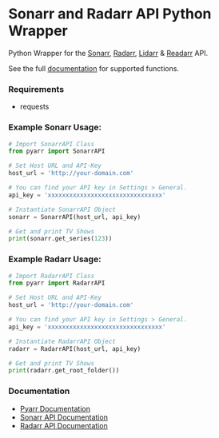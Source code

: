 # Sonarr and Radarr API Python Wrapper

Python Wrapper for the [Sonarr](https://github.com/Sonarr/Sonarr), [Radarr](https://github.com/Radarr/Radarr), [Lidarr](https://github.com/Lidarr/Lidarr) & [Readarr](https://github.com/Readarr/Readarr) API.

See the full [documentation](https://docs.totaldebug.uk/pyarr/) for supported functions.

### Requirements

-   requests

### Example Sonarr Usage:

```python
# Import SonarrAPI Class
from pyarr import SonarrAPI

# Set Host URL and API-Key
host_url = 'http://your-domain.com'

# You can find your API key in Settings > General.
api_key = 'xxxxxxxxxxxxxxxxxxxxxxxxxxxxxxxx'

# Instantiate SonarrAPI Object
sonarr = SonarrAPI(host_url, api_key)

# Get and print TV Shows
print(sonarr.get_series(123))
```

### Example Radarr Usage:

```python
# Import RadarrAPI Class
from pyarr import RadarrAPI

# Set Host URL and API-Key
host_url = 'http://your-domain.com'

# You can find your API key in Settings > General.
api_key = 'xxxxxxxxxxxxxxxxxxxxxxxxxxxxxxxx'

# Instantiate RadarrAPI Object
radarr = RadarrAPI(host_url, api_key)

# Get and print TV Shows
print(radarr.get_root_folder())
```

### Documentation

-   [Pyarr Documentation](https://docs.totaldebug.uk/pyarr)
-   [Sonarr API Documentation](https://github.com/Sonarr/Sonarr/wiki/API)
-   [Radarr API Documentation](https://radarr.video/docs/api)

